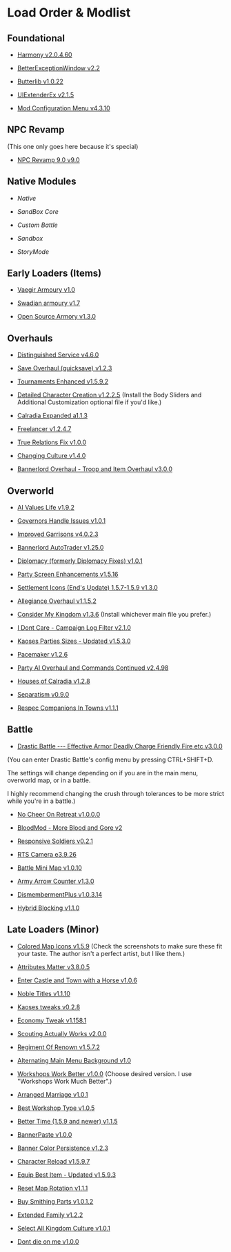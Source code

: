# Load Order & Modlist

## Foundational

- [Harmony v2.0.4.60]

[Harmony v2.0.4.60]: https://www.nexusmods.com/mountandblade2bannerlord/mods/2006

- [BetterExceptionWindow v2.2]

[BetterExceptionWindow v2.2]: https://www.nexusmods.com/mountandblade2bannerlord/mods/404

- [Butterlib v1.0.22] 

[Butterlib v1.0.22]: https://www.nexusmods.com/mountandblade2bannerlord/mods/2018

- [UIExtenderEx v2.1.5]

[UIExtenderEx v2.1.5]: https://www.nexusmods.com/mountandblade2bannerlord/mods/2102

- [Mod Configuration Menu v4.3.10]

[Mod Configuration Menu v4.3.10]: https://www.nexusmods.com/mountandblade2bannerlord/mods/612

## NPC Revamp
(This one only goes here because it's special)

- [NPC Revamp 9.0 v9.0]

[NPC Revamp 9.0 v9.0]: https://www.nexusmods.com/mountandblade2bannerlord/mods/21

## Native Modules

- *Native*

- *SandBox Core*

- *Custom Battle*

- *Sandbox*

- *StoryMode*

## Early Loaders (Items)

- [Vaegir Armoury v1.0]

[Vaegir Armoury v1.0]: https://www.nexusmods.com/mountandblade2bannerlord/mods/2698

- [Swadian armoury v1.7]

[Swadian armoury v1.7]: https://www.nexusmods.com/mountandblade2bannerlord/mods/2349

- [Open Source Armory v1.3.0]

[Open Source Armory v1.3.0]: https://www.nexusmods.com/mountandblade2bannerlord/mods/2829

## Overhauls

- [Distinguished Service v4.6.0]

[Distinguished Service v4.6.0]: https://www.nexusmods.com/mountandblade2bannerlord/mods/1101

- [Save Overhaul (quicksave) v1.2.3]

[Save Overhaul (quicksave) v1.2.3]: https://www.nexusmods.com/mountandblade2bannerlord/mods/322

- [Tournaments Enhanced v1.5.9.2] 

[Tournaments Enhanced v1.5.9.2]: https://www.nexusmods.com/mountandblade2bannerlord/mods/1449

- [Detailed Character Creation v1.2.2.5] (Install the Body Sliders and Additional Customization optional file if you'd like.)

[Detailed Character Creation v1.2.2.5]: https://www.nexusmods.com/mountandblade2bannerlord/mods/118

- [Calradia Expanded a1.1.3]

[Calradia Expanded a1.1.3]: https://www.nexusmods.com/mountandblade2bannerlord/mods/1389

- [Freelancer v1.2.4.7]

[Freelancer v1.2.4.7]: https://www.nexusmods.com/mountandblade2bannerlord/mods/2831

- [True Relations Fix v1.0.0]

[True Relations Fix v1.0.0]: https://www.nexusmods.com/mountandblade2bannerlord/mods/2796

- [Changing Culture v1.4.0]

[Changing Culture v1.4.0]: https://www.nexusmods.com/mountandblade2bannerlord/mods/2453

- [Bannerlord Overhaul - Troop and Item Overhaul v3.0.0]

[Bannerlord Overhaul - Troop and Item Overhaul v3.0.0]: https://www.nexusmods.com/mountandblade2bannerlord/mods/1446

## Overworld

- [AI Values Life v1.9.2]

[AI Values Life v1.9.2]: https://www.nexusmods.com/mountandblade2bannerlord/mods/481

- [Governors Handle Issues v1.0.1]

[Governors Handle Issues v1.0.1]: https://www.nexusmods.com/mountandblade2bannerlord/mods/2233

- [Improved Garrisons v4.0.2.3]

[Improved Garrisons v4.0.2.3]: https://www.nexusmods.com/mountandblade2bannerlord/mods/688

- [Bannerlord AutoTrader v1.25.0]

[Bannerlord AutoTrader v1.25.0]: https://www.nexusmods.com/mountandblade2bannerlord/mods/135

- [Diplomacy (formerly Diplomacy Fixes) v1.0.1]

[Diplomacy (formerly Diplomacy Fixes) v1.0.1]: https://www.nexusmods.com/mountandblade2bannerlord/mods/832

- [Party Screen Enhancements v1.5.16]

[Party Screen Enhancements v1.5.16]: https://www.nexusmods.com/mountandblade2bannerlord/mods/492

- [Settlement Icons (End's Update) 1.5.7-1.5.9 v1.3.0]

[Settlement Icons (End's Update) 1.5.7-1.5.9 v1.3.0]: https://www.nexusmods.com/mountandblade2bannerlord/mods/2764

- [Allegiance Overhaul v1.1.5.2]

[Allegiance Overhaul v1.1.5.2]: https://www.nexusmods.com/mountandblade2bannerlord/mods/1750

- [Consider My Kingdom v1.3.6] (Install whichever main file you prefer.)

[Consider My Kingdom v1.3.6]: https://www.nexusmods.com/mountandblade2bannerlord/mods/2443

- [I Dont Care - Campaign Log Filter v2.1.0]

[I Dont Care - Campaign Log Filter v2.1.0]: https://www.nexusmods.com/mountandblade2bannerlord/mods/2175

- [Kaoses Parties Sizes - Updated v1.5.3.0]

[Kaoses Parties Sizes - Updated v1.5.3.0]: https://www.nexusmods.com/mountandblade2bannerlord/mods/2335

- [Pacemaker v1.2.6]

[Pacemaker v1.2.6]: https://www.nexusmods.com/mountandblade2bannerlord/mods/1902

- [Party AI Overhaul and Commands Continued v2.4.98]

[Party AI Overhaul and Commands Continued v2.4.98]: https://www.nexusmods.com/mountandblade2bannerlord/mods/2594

- [Houses of Calradia v1.2.8]

[Houses of Calradia v1.2.8]: https://www.nexusmods.com/mountandblade2bannerlord/mods/2174

- [Separatism v0.9.0]

[Separatism v0.9.0]: https://www.nexusmods.com/mountandblade2bannerlord/mods/968

- [Respec Companions In Towns v1.1.1]

[Respec Companions In Towns v1.1.1]: https://www.nexusmods.com/mountandblade2bannerlord/mods/2822

## Battle

- [Drastic Battle --- Effective Armor Deadly Charge Friendly Fire etc v3.0.0]

(You can enter Drastic Battle's config menu by pressing CTRL+SHIFT+D.

The settings will change depending on if you are in the main menu, overworld map, or in a battle.

I highly recommend changing the crush through tolerances to be more strict while you're in a battle.)

[Drastic Battle --- Effective Armor Deadly Charge Friendly Fire etc v3.0.0]: https://www.nexusmods.com/mountandblade2bannerlord/mods/2188

- [No Cheer On Retreat v1.0.0.0]

[No Cheer On Retreat v1.0.0.0]: https://www.nexusmods.com/mountandblade2bannerlord/mods/2625

- [BloodMod - More Blood and Gore v2]

[BloodMod - More Blood and Gore v2]: https://www.nexusmods.com/mountandblade2bannerlord/mods/1591

- [Responsive Soldiers v0.2.1]

[Responsive Soldiers v0.2.1]: https://www.nexusmods.com/mountandblade2bannerlord/mods/1136

- [RTS Camera e3.9.26] 

[RTS Camera e3.9.26]: https://www.nexusmods.com/mountandblade2bannerlord/mods/355

- [Battle Mini Map v1.0.10]

[Battle Mini Map v1.0.10]: https://www.nexusmods.com/mountandblade2bannerlord/mods/2672

- [Army Arrow Counter v1.3.0]

[Army Arrow Counter v1.3.0]: https://www.nexusmods.com/mountandblade2bannerlord/mods/448

- [DismembermentPlus v1.0.3.14]

[DismembermentPlus v1.0.3.14]: https://www.nexusmods.com/mountandblade2bannerlord/mods/2190

- [Hybrid Blocking v1.1.0]

[Hybrid Blocking v1.1.0]: https://www.nexusmods.com/mountandblade2bannerlord/mods/2386

## Late Loaders (Minor)

- [Colored Map Icons v1.5.9] (Check the screenshots to make sure these fit your taste. The author isn't a perfect artist, but I like them.)

[Colored Map Icons v1.5.9]: https://www.nexusmods.com/mountandblade2bannerlord/mods/2628

- [Attributes Matter v3.8.0.5]

[Attributes Matter v3.8.0.5]: https://www.nexusmods.com/mountandblade2bannerlord/mods/1374

- [Enter Castle and Town with a Horse v1.0.6]

[Enter Castle and Town with a Horse v1.0.6]: https://www.nexusmods.com/mountandblade2bannerlord/mods/328

- [Noble Titles v1.1.10]

[Noble Titles v1.1.10]: https://www.nexusmods.com/mountandblade2bannerlord/mods/2089

- [Kaoses tweaks v0.2.8]

[Kaoses tweaks v0.2.8]: https://www.nexusmods.com/mountandblade2bannerlord/mods/2911

- [Economy Tweak v1.158.1]

[Economy Tweak v1.158.1]: https://www.nexusmods.com/mountandblade2bannerlord/mods/1828

- [Scouting Actually Works v2.0.0]

[Scouting Actually Works v2.0.0]: https://www.nexusmods.com/mountandblade2bannerlord/mods/2148

- [Regiment Of Renown v1.5.7.2]

[Regiment Of Renown v1.5.7.2]: https://www.nexusmods.com/mountandblade2bannerlord/mods/2715

- [Alternating Main Menu Background v1.0]

[Alternating Main Menu Background v1.0]: https://www.nexusmods.com/mountandblade2bannerlord/mods/2885

- [Workshops Work Better v1.0.0] (Choose desired version. I use "Workshops Work Much Better".)

[Workshops Work Better v1.0.0]: https://www.nexusmods.com/mountandblade2bannerlord/mods/2181

- [Arranged Marriage v1.0.1]

[Arranged Marriage v1.0.1]: https://www.nexusmods.com/mountandblade2bannerlord/mods/2170

- [Best Workshop Type v1.0.5]

[Best Workshop Type v1.0.5]: https://www.nexusmods.com/mountandblade2bannerlord/mods/814

- [Better Time (1.5.9 and newer) v1.1.5]

[Better Time (1.5.9 and newer) v1.1.5]: https://www.nexusmods.com/mountandblade2bannerlord/mods/2849

- [BannerPaste v1.0.0]

[BannerPaste v1.0.0]: https://www.nexusmods.com/mountandblade2bannerlord/mods/1003

- [Banner Color Persistence v1.2.3]

[Banner Color Persistence v1.2.3]: https://www.nexusmods.com/mountandblade2bannerlord/mods/2637

- [Character Reload v1.5.9.7]

[Character Reload v1.5.9.7]: https://www.nexusmods.com/mountandblade2bannerlord/mods/2134

- [Equip Best Item - Updated v1.5.9.3]

[Equip Best Item - Updated v1.5.9.3]: https://www.nexusmods.com/mountandblade2bannerlord/mods/1996

- [Reset Map Rotation v1.1.1]

[Reset Map Rotation v1.1.1]: https://www.nexusmods.com/mountandblade2bannerlord/mods/870

- [Buy Smithing Parts v1.0.1.2]

[Buy Smithing Parts v1.0.1.2]: https://www.nexusmods.com/mountandblade2bannerlord/mods/1912

- [Extended Family v1.2.2]

[Extended Family v1.2.2]: https://www.nexusmods.com/mountandblade2bannerlord/mods/2183

- [Select All Kingdom Culture v1.0.1]

[Select All Kingdom Culture v1.0.1]: https://www.nexusmods.com/mountandblade2bannerlord/mods/2258

- [Dont die on me v1.0.0]

[Dont die on me v1.0.0]: https://www.nexusmods.com/mountandblade2bannerlord/mods/752
